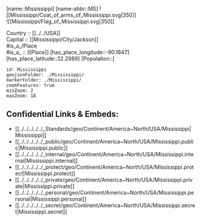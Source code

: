 ﻿---
location: [32.2989,-90.1847] 
type: State
tags:
- geo/State


SpocWebEntityId: 36051
isDeleted: false
confidential: public

---
[name::Mississippi] 
[name-abbr::MS] 
![[Mississippi/Coat_of_arms_of_Mississippi.svg|350]]  
![[Mississippi/Flag_of_Mississippi.svg|350]]  

Country :: [[../../USA]]  
Capital :: [[Mississippi/City/Jackson]]  
#is_a_/Place  
#is_a_ :: [[Place]] 
[has_place_longitude::-90.1847] 
[has_place_latitude::32.2989] 
[Population::] 



```leaflet
id: Mississippi
geojsonFolder: ./Mississippi/
markerFolder: ./Mississippi/
zoomFeatures: true 
minZoom: 2 
maxZoom: 18
```


## Confidential Links & Embeds: 
- [[../../../../../_Standards/geo/Continent/America~North/USA/Mississippi|Mississippi]] 
- [[../../../../../_public/geo/Continent/America~North/USA/Mississippi.public|Mississippi.public]] 
- [[../../../../../_internal/geo/Continent/America~North/USA/Mississippi.internal|Mississippi.internal]] 
- [[../../../../../_protect/geo/Continent/America~North/USA/Mississippi.protect|Mississippi.protect]] 
- [[../../../../../_private/geo/Continent/America~North/USA/Mississippi.private|Mississippi.private]] 
- [[../../../../../_personal/geo/Continent/America~North/USA/Mississippi.personal|Mississippi.personal]] 
- [[../../../../../_secret/geo/Continent/America~North/USA/Mississippi.secret|Mississippi.secret]] 
